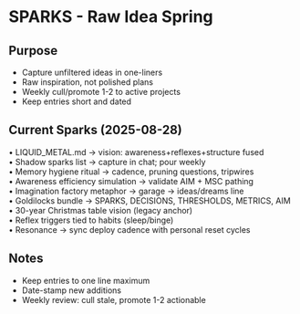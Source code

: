 # SPARKS - Raw Idea Spring

## Purpose
- Capture unfiltered ideas in one-liners
- Raw inspiration, not polished plans
- Weekly cull/promote 1-2 to active projects
- Keep entries short and dated

## Current Sparks (2025-08-28)
• LIQUID_METAL.md → vision: awareness+reflexes+structure fused  
• Shadow sparks list → capture in chat; pour weekly  
• Memory hygiene ritual → cadence, pruning questions, tripwires  
• Awareness efficiency simulation → validate AIM + MSC pathing  
• Imagination factory metaphor → garage → ideas/dreams line  
• Goldilocks bundle → SPARKS, DECISIONS, THRESHOLDS, METRICS, AIM  
• 30-year Christmas table vision (legacy anchor)  
• Reflex triggers tied to habits (sleep/binge)  
• Resonance → sync deploy cadence with personal reset cycles

## Notes
- Keep entries to one line maximum
- Date-stamp new additions  
- Weekly review: cull stale, promote 1-2 actionable